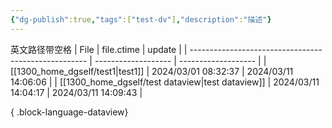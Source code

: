 ```yaml
---
{"dg-publish":true,"tags":["test-dv"],"description":"描述"}
---
```



英文路径带空格
| File                                                 | file.ctime          | update              |
| ---------------------------------------------------- | ------------------- | ------------------- |
| [[1300_home_dgself/test1|test1]]                 | 2024/03/01 08:32:37 | 2024/03/11 14:06:06 |
| [[1300_home_dgself/test dataview|test dataview]] | 2024/03/11 14:04:17 | 2024/03/11 14:09:43 |

{ .block-language-dataview}
